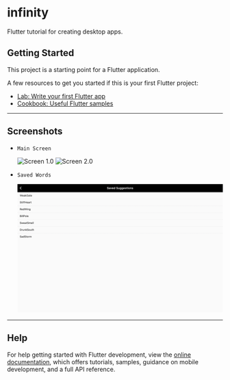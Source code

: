 # infinity

Flutter tutorial for creating desktop apps.

## Getting Started

This project is a starting point for a Flutter application.

A few resources to get you started if this is your first Flutter project:

- [Lab: Write your first Flutter app](https://docs.flutter.dev/get-started/codelab)
- [Cookbook: Useful Flutter samples](https://docs.flutter.dev/cookbook)

------

## Screenshots

- ```text
  Main Screen
  ```
  ![Screen 1.0](screenshots/screen01.png)
  ![Screen 2.0](screenshots/screen02.png)

- ```
  Saved Words
  ```
  ![Screen 1.0](screenshots/screen03.png)


------
## Help

For help getting started with Flutter development, view the
[online documentation](https://docs.flutter.dev/), which offers tutorials,
samples, guidance on mobile development, and a full API reference.
